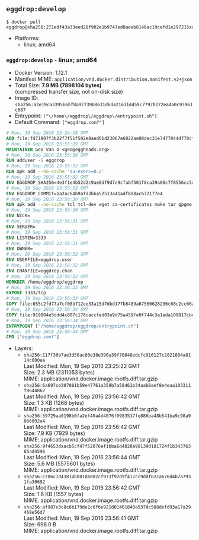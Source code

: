 ## `eggdrop:develop`

```console
$ docker pull eggdrop@sha256:271edf43a33eed28f902e1b9747ed8aeab8146ac19cefd1e297215acfa8097de
```

-	Platforms:
	-	linux; amd64

### `eggdrop:develop` - linux; amd64

-	Docker Version: 1.12.1
-	Manifest MIME: `application/vnd.docker.distribution.manifest.v2+json`
-	Total Size: **7.9 MB (7898104 bytes)**  
	(compressed transfer size, not on-disk size)
-	Image ID: `sha256:a2e19ca3395b6bf8a97739b8631d6da21631d459c77970272ea4a0c93961c687`
-	Entrypoint: `["\/home\/eggdrop\/eggdrop\/entrypoint.sh"]`
-	Default Command: `["eggdrop.conf"]`

```dockerfile
# Mon, 19 Sep 2016 23:24:18 GMT
ADD file:fd71807f3b22f7f51f502e8aed6bd23067e6822ae08dec31e7477044d770cf48 in / 
# Mon, 19 Sep 2016 23:55:29 GMT
MAINTAINER Geo Van O <geo@eggheads.org>
# Mon, 19 Sep 2016 23:55:30 GMT
RUN adduser -S eggdrop
# Mon, 19 Sep 2016 23:55:32 GMT
RUN apk add --no-cache 'su-exec>=0.2'
# Mon, 19 Sep 2016 23:55:32 GMT
ENV EGGDROP_SHA256=4e3f1e4b52d2c9ae0df9d7c9cfabf501f8ca39a08c7f8556cc5abe49e280b6e8
# Mon, 19 Sep 2016 23:55:32 GMT
ENV EGGDROP_COMMIT=1a2ac64b9afd3bba52513a41adf8d8ac672177e4
# Mon, 19 Sep 2016 23:56:30 GMT
RUN apk add --no-cache tcl tcl-dev wget ca-certificates make tar gpgme bash build-base   && wget https://github.com/eggheads/eggdrop/archive/$EGGDROP_COMMIT.tar.gz -O develop.tar.gz  && echo "$EGGDROP_SHA256  develop.tar.gz" | sha256sum -c -   && tar -zxvf develop.tar.gz   && rm develop.tar.gz     && ( cd eggdrop-$EGGDROP_COMMIT     && ./configure --with-tclinc=/usr/include/tcl8.6/tcl.h --with-tcllib=/usr/lib/x86_64-linux-gnu/libtcl8.6.so     && make config     && make     && make install DEST=/home/eggdrop/eggdrop )   && rm -rf eggdrop-$EGGDROP_COMMIT   && mkdir /home/eggdrop/eggdrop/data   && chown -R eggdrop /home/eggdrop/eggdrop   && apk del tcl-dev wget ca-certificates make tar gpgme build-base
# Mon, 19 Sep 2016 23:56:30 GMT
ENV NICK=
# Mon, 19 Sep 2016 23:56:31 GMT
ENV SERVER=
# Mon, 19 Sep 2016 23:56:31 GMT
ENV LISTEN=3333
# Mon, 19 Sep 2016 23:56:31 GMT
ENV OWNER=
# Mon, 19 Sep 2016 23:56:32 GMT
ENV USERFILE=eggdrop.user
# Mon, 19 Sep 2016 23:56:32 GMT
ENV CHANFILE=eggdrop.chan
# Mon, 19 Sep 2016 23:56:32 GMT
WORKDIR /home/eggdrop/eggdrop
# Mon, 19 Sep 2016 23:56:33 GMT
EXPOSE 3333/tcp
# Mon, 19 Sep 2016 23:56:33 GMT
COPY file:655c2fd77a7cf08b712ee33a15d7dbd177b8489a67560628236c68c2cc66aa58 in /home/eggdrop/eggdrop 
# Mon, 19 Sep 2016 23:56:34 GMT
COPY file:919804e5ddd4c807c178caccfed03e9d75a459fe0f744c3a1ada109817cb44ec in /home/eggdrop/eggdrop/scripts/ 
# Mon, 19 Sep 2016 23:56:34 GMT
ENTRYPOINT ["/home/eggdrop/eggdrop/entrypoint.sh"]
# Mon, 19 Sep 2016 23:56:34 GMT
CMD ["eggdrop.conf"]
```

-	Layers:
	-	`sha256:117f30b7ae3d50ac80e38e390a39f70848edcfc916127c2821604a8114c080aa`  
		Last Modified: Mon, 19 Sep 2016 23:25:22 GMT  
		Size: 2.3 MB (2311053 bytes)  
		MIME: application/vnd.docker.image.rootfs.diff.tar.gzip
	-	`sha256:6a697ce307081b59e47761a359b7a58461b34aab6eef8e4eaa103311f8644862`  
		Last Modified: Mon, 19 Sep 2016 23:56:42 GMT  
		Size: 1.3 KB (1268 bytes)  
		MIME: application/vnd.docker.image.rootfs.diff.tar.gzip
	-	`sha256:59729aa0198b0fa2ef40a4d4076f0983537fe886ba48b541ba9c98a9866092a4`  
		Last Modified: Mon, 19 Sep 2016 23:56:42 GMT  
		Size: 7.9 KB (7929 bytes)  
		MIME: application/vnd.docker.image.rootfs.diff.tar.gzip
	-	`sha256:9f4653daacb5cf47f52076ef1bba6d4828a98139d181724f1b34376385ad4596`  
		Last Modified: Mon, 19 Sep 2016 23:56:44 GMT  
		Size: 5.6 MB (5575601 bytes)  
		MIME: application/vnd.docker.image.rootfs.diff.tar.gzip
	-	`sha256:c206c7d43814b08186002cf973f92d9f417cc9ddf62ca676d4b7a7931fa30692`  
		Last Modified: Mon, 19 Sep 2016 23:56:42 GMT  
		Size: 1.6 KB (1557 bytes)  
		MIME: application/vnd.docker.image.rootfs.diff.tar.gzip
	-	`sha256:af987e3c8c6b179de2c6f6e921d01461840a537dc588defd93a17a29468e56d7`  
		Last Modified: Mon, 19 Sep 2016 23:56:41 GMT  
		Size: 696.0 B  
		MIME: application/vnd.docker.image.rootfs.diff.tar.gzip
